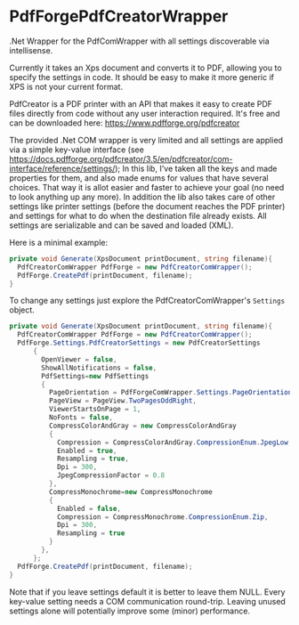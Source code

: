 # PdfForgePdfCreatorWrapper
.Net Wrapper for the PdfComWrapper with all settings discoverable via intellisense.

Currently it takes an Xps document and converts it to PDF, allowing you to specify the settings in code.
It should be easy to make it more generic if XPS is not your current format.

PdfCreator is a PDF printer with an API that makes it easy to create PDF files directly from code without any user interaction required. It's free and can be downloaded here: https://www.pdfforge.org/pdfcreator

The provided .Net COM wrapper is very limited and all settings are applied via a simple key-value interface (see https://docs.pdfforge.org/pdfcreator/3.5/en/pdfcreator/com-interface/reference/settings/);
In this lib, I've taken all the keys and made properties for them, and also made enums for values that have several choices. That way it is allot easier and faster to achieve your goal (no need to look anything up any more).
In addition the lib also takes care of other settings like printer settings (before the document reaches the PDF printer) and settings for what to do when the destination file already exists. All settings are serializable and can be saved and loaded (XML).

Here is a minimal example:

```C#
private void Generate(XpsDocument printDocument, string filename){
  PdfCreatorComWrapper PdfForge = new PdfCreatorComWrapper();
  PdfForge.CreatePdf(printDocument, filename);
}
```

To change any settings just explore the PdfCreatorComWrapper's `Settings` object.

```C#
private void Generate(XpsDocument printDocument, string filename){
  PdfCreatorComWrapper PdfForge = new PdfCreatorComWrapper();
  PdfForge.Settings.PdfCreatorSettings = new PdfCreatorSettings
      {
        OpenViewer = false,
        ShowAllNotifications = false,
        PdfSettings=new PdfSettings
        {
          PageOrientation = PdfForgeComWrapper.Settings.PageOrientation.Portrait,
          PageView = PageView.TwoPagesOddRight,
          ViewerStartsOnPage = 1,
          NoFonts = false,
          CompressColorAndGray = new CompressColorAndGray
          {
            Compression = CompressColorAndGray.CompressionEnum.JpegLow,
            Enabled = true,
            Resampling = true,
            Dpi = 300,
            JpegCompressionFactor = 0.8
          },
          CompressMonochrome=new CompressMonochrome
          {
            Enabled = false,
            Compression = CompressMonochrome.CompressionEnum.Zip,
            Dpi = 300,
            Resampling = true
          }
        },
      };
  PdfForge.CreatePdf(printDocument, filename);
}
```

Note that if you leave settings default it is better to leave them NULL. Every key-value setting needs a COM communication round-trip. Leaving unused settings alone will potentially improve some (minor) performance.



